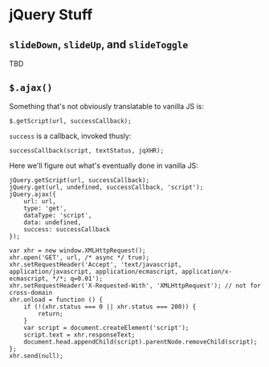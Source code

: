 # jQuery Stuff

## `slideDown`, `slideUp`, and `slideToggle`

TBD

## `$.ajax()`

Something that's not obviously translatable to vanilla JS is:

```
$.getScript(url, successCallback);
```

`success` is a callback, invoked thusly:

```
successCallback(script, textStatus, jqXHR);
```

Here we'll figure out what's eventually done in vanilla JS:

```
jQuery.getScript(url, successCallback);
jQuery.get(url, undefined, successCallback, 'script');
jQuery.ajax({
    url: url,
    type: 'get',
    dataType: 'script',
    data: undefined,
    success: successCallback
});
```

```
var xhr = new window.XMLHttpRequest();
xhr.open('GET', url, /* async */ true);
xhr.setRequestHeader('Accept', 'text/javascript, application/javascript, application/ecmascript, application/x-ecmascript, */*; q=0.01');
xhr.setRequestHeader('X-Requested-With', 'XMLHttpRequest'); // not for cross-domain
xhr.onload = function () {
    if (!(xhr.status === 0 || xhr.status === 200)) {
        return;
    }
    var script = document.createElement('script');
    script.text = xhr.responseText;
    document.head.appendChild(script).parentNode.removeChild(script);
};
xhr.send(null);
```
